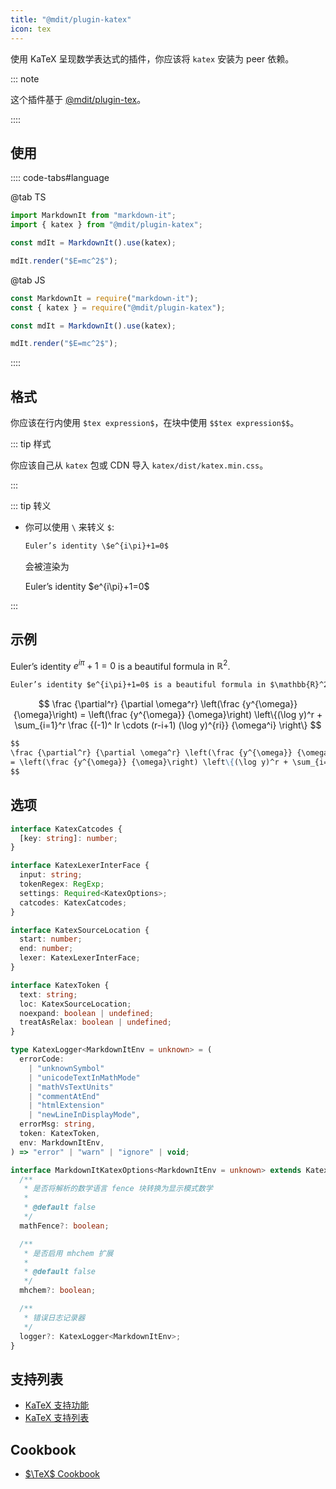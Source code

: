 ```yaml
---
title: "@mdit/plugin-katex"
icon: tex
---
```


使用 KaTeX 呈现数学表达式的插件，你应该将 `katex` 安装为 peer 依赖。

::: note

这个插件基于 [@mdit/plugin-tex](tex.md)。

::::

<!-- more -->

## 使用 <Badge text="仅限 Node.js 环境" />

:::: code-tabs#language

@tab TS

```ts
import MarkdownIt from "markdown-it";
import { katex } from "@mdit/plugin-katex";

const mdIt = MarkdownIt().use(katex);

mdIt.render("$E=mc^2$");
```

@tab JS

```js
const MarkdownIt = require("markdown-it");
const { katex } = require("@mdit/plugin-katex");

const mdIt = MarkdownIt().use(katex);

mdIt.render("$E=mc^2$");
```

::::

## 格式

你应该在行内使用 `$tex expression$`，在块中使用 `$$tex expression$$`。

::: tip 样式

你应该自己从 `katex` 包或 CDN 导入 `katex/dist/katex.min.css`。

:::

::: tip 转义

- 你可以使用 `\` 来转义 `$`:

  ```md
  Euler’s identity \$e^{i\pi}+1=0$
  ```

  会被渲染为

  Euler’s identity \$e^{i\pi}+1=0$

:::

## 示例

Euler’s identity $e^{i\pi}+1=0$ is a beautiful formula in $\mathbb{R}^2$.

```md
Euler’s identity $e^{i\pi}+1=0$ is a beautiful formula in $\mathbb{R}^2$.
```

$$
\frac {\partial^r} {\partial \omega^r} \left(\frac {y^{\omega}} {\omega}\right)
= \left(\frac {y^{\omega}} {\omega}\right) \left\{(\log y)^r + \sum_{i=1}^r \frac {(-1)^ Ir \cdots (r-i+1) (\log y)^{ri}} {\omega^i} \right\}
$$

```md
$$
\frac {\partial^r} {\partial \omega^r} \left(\frac {y^{\omega}} {\omega}\right)
= \left(\frac {y^{\omega}} {\omega}\right) \left\{(\log y)^r + \sum_{i=1}^r \frac {(-1)^ Ir \cdots (r-i+1) (\log y)^{ri}} {\omega^i} \right\}
$$
```

## 选项

```ts
interface KatexCatcodes {
  [key: string]: number;
}

interface KatexLexerInterFace {
  input: string;
  tokenRegex: RegExp;
  settings: Required<KatexOptions>;
  catcodes: KatexCatcodes;
}

interface KatexSourceLocation {
  start: number;
  end: number;
  lexer: KatexLexerInterFace;
}

interface KatexToken {
  text: string;
  loc: KatexSourceLocation;
  noexpand: boolean | undefined;
  treatAsRelax: boolean | undefined;
}

type KatexLogger<MarkdownItEnv = unknown> = (
  errorCode:
    | "unknownSymbol"
    | "unicodeTextInMathMode"
    | "mathVsTextUnits"
    | "commentAtEnd"
    | "htmlExtension"
    | "newLineInDisplayMode",
  errorMsg: string,
  token: KatexToken,
  env: MarkdownItEnv,
) => "error" | "warn" | "ignore" | void;

interface MarkdownItKatexOptions<MarkdownItEnv = unknown> extends KatexOptions {
  /**
   * 是否将解析的数学语言 fence 块转换为显示模式数学
   *
   * @default false
   */
  mathFence?: boolean;

  /**
   * 是否启用 mhchem 扩展
   *
   * @default false
   */
  mhchem?: boolean;

  /**
   * 错误日志记录器
   */
  logger?: KatexLogger<MarkdownItEnv>;
}
```

## 支持列表

- [KaTeX 支持功能](https://katex.org/docs/supported.html)
- [KaTeX 支持列表](https://katex.org/docs/support_table.html)

## Cookbook

- [$\TeX$ Cookbook](tex.md#cookbook)
